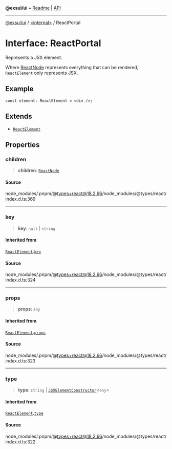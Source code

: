 **@exsui/ui** • [Readme](../../README.md) \| [API](../../globals.md)

***

[@exsui/ui](../../README.md) / [\<internal\>](../README.md) / ReactPortal

# Interface: ReactPortal

Represents a JSX element.

Where [ReactNode](../type-aliases/ReactNode-1.md) represents everything that can be rendered, `ReactElement`
only represents JSX.

## Example

```tsx
const element: ReactElement = <div />;
```

## Extends

- [`ReactElement`](ReactElement-1.md)

## Properties

### children

> **children**: [`ReactNode`](../type-aliases/ReactNode-1.md)

#### Source

node\_modules/.pnpm/@types+react@18.2.66/node\_modules/@types/react/index.d.ts:369

***

### key

> **key**: `null` \| `string`

#### Inherited from

[`ReactElement`](ReactElement-1.md).[`key`](ReactElement-1.md#key)

#### Source

node\_modules/.pnpm/@types+react@18.2.66/node\_modules/@types/react/index.d.ts:324

***

### props

> **props**: `any`

#### Inherited from

[`ReactElement`](ReactElement-1.md).[`props`](ReactElement-1.md#props)

#### Source

node\_modules/.pnpm/@types+react@18.2.66/node\_modules/@types/react/index.d.ts:323

***

### type

> **type**: `string` \| [`JSXElementConstructor`](../type-aliases/JSXElementConstructor-1.md)\<`any`\>

#### Inherited from

[`ReactElement`](ReactElement-1.md).[`type`](ReactElement-1.md#type)

#### Source

node\_modules/.pnpm/@types+react@18.2.66/node\_modules/@types/react/index.d.ts:322
